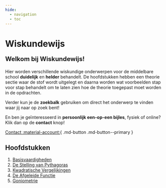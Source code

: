 ```yaml
---
hide:
  - navigation
  - toc
---
```


# Wiskundewijs

**<p style="text-align: left;font-size:20px;">Welkom bij Wiskundewijs!</p>**

Hier worden verschillende wiskundige onderwerpen voor de middelbare school **duidelijk** en **helder** behandelt. De hoofdstukken hebben een theorie sectie waar de stof wordt uitgelegt en daarna worden wat voorbeelden stap voor stap behandelt om te laten zien hoe de theorie toegepast moet worden in de opdrachten. 

Verder kun je de **zoekbalk** gebruiken om direct het onderwerp te vinden waar jij naar op zoek bent!

En ben je geïnteresseerd in **persoonlijk een-op-een bijles**, fysiek of online? Klik dan op de **contact** knop!

[Contact :material-account:](contact.md){ .md-button .md-button--primary }

## Hoofdstukken
1. [Basisvaardigheden](basisvaardigheden.md)
2. [De Stelling van Pythagoras](pythagoras.md)
3. [Kwadratische Vergelijkingen](kwadratische_vergelijkingen.md)
4. [De Afgeleide Functie](derivative.md)
5. [Goniometrie](goniometrie.md)
